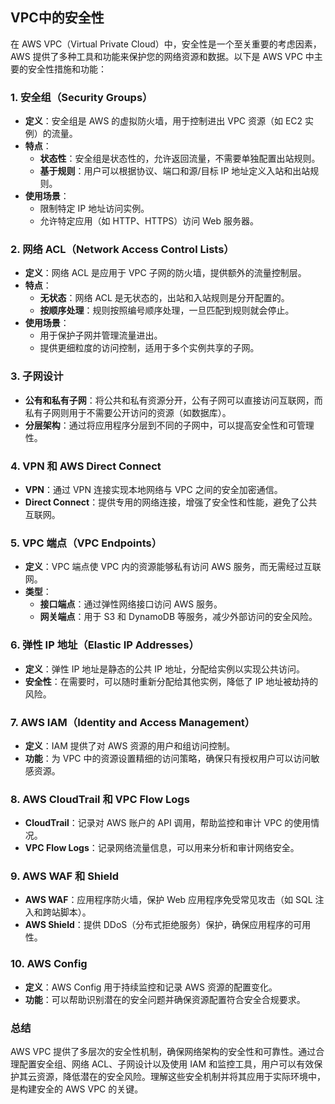 ## VPC中的安全性

在 AWS VPC（Virtual Private Cloud）中，安全性是一个至关重要的考虑因素，AWS 提供了多种工具和功能来保护您的网络资源和数据。以下是 AWS VPC 中主要的安全性措施和功能：

### 1. **安全组（Security Groups）**

- **定义**：安全组是 AWS 的虚拟防火墙，用于控制进出 VPC 资源（如 EC2 实例）的流量。
- **特点**：
  - **状态性**：安全组是状态性的，允许返回流量，不需要单独配置出站规则。
  - **基于规则**：用户可以根据协议、端口和源/目标 IP 地址定义入站和出站规则。
- **使用场景**：
  - 限制特定 IP 地址访问实例。
  - 允许特定应用（如 HTTP、HTTPS）访问 Web 服务器。

### 2. **网络 ACL（Network Access Control Lists）**

- **定义**：网络 ACL 是应用于 VPC 子网的防火墙，提供额外的流量控制层。
- **特点**：
  - **无状态**：网络 ACL 是无状态的，出站和入站规则是分开配置的。
  - **按顺序处理**：规则按照编号顺序处理，一旦匹配到规则就会停止。
- **使用场景**：
  - 用于保护子网并管理流量进出。
  - 提供更细粒度的访问控制，适用于多个实例共享的子网。

### 3. **子网设计**

- **公有和私有子网**：将公共和私有资源分开，公有子网可以直接访问互联网，而私有子网则用于不需要公开访问的资源（如数据库）。
- **分层架构**：通过将应用程序分层到不同的子网中，可以提高安全性和可管理性。

### 4. **VPN 和 AWS Direct Connect**

- **VPN**：通过 VPN 连接实现本地网络与 VPC 之间的安全加密通信。
- **Direct Connect**：提供专用的网络连接，增强了安全性和性能，避免了公共互联网。

### 5. **VPC 端点（VPC Endpoints）**

- **定义**：VPC 端点使 VPC 内的资源能够私有访问 AWS 服务，而无需经过互联网。
- **类型**：
  - **接口端点**：通过弹性网络接口访问 AWS 服务。
  - **网关端点**：用于 S3 和 DynamoDB 等服务，减少外部访问的安全风险。

### 6. **弹性 IP 地址（Elastic IP Addresses）**

- **定义**：弹性 IP 地址是静态的公共 IP 地址，分配给实例以实现公共访问。
- **安全性**：在需要时，可以随时重新分配给其他实例，降低了 IP 地址被劫持的风险。

### 7. **AWS IAM（Identity and Access Management）**

- **定义**：IAM 提供了对 AWS 资源的用户和组访问控制。
- **功能**：为 VPC 中的资源设置精细的访问策略，确保只有授权用户可以访问敏感资源。

### 8. **AWS CloudTrail 和 VPC Flow Logs**

- **CloudTrail**：记录对 AWS 账户的 API 调用，帮助监控和审计 VPC 的使用情况。
- **VPC Flow Logs**：记录网络流量信息，可以用来分析和审计网络安全。

### 9. **AWS WAF 和 Shield**

- **AWS WAF**：应用程序防火墙，保护 Web 应用程序免受常见攻击（如 SQL 注入和跨站脚本）。
- **AWS Shield**：提供 DDoS（分布式拒绝服务）保护，确保应用程序的可用性。

### 10. **AWS Config**

- **定义**：AWS Config 用于持续监控和记录 AWS 资源的配置变化。
- **功能**：可以帮助识别潜在的安全问题并确保资源配置符合安全合规要求。

### 总结

AWS VPC 提供了多层次的安全性机制，确保网络架构的安全性和可靠性。通过合理配置安全组、网络 ACL、子网设计以及使用 IAM 和监控工具，用户可以有效保护其云资源，降低潜在的安全风险。理解这些安全机制并将其应用于实际环境中，是构建安全的 AWS VPC 的关键。